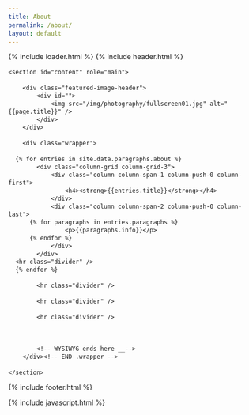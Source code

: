 ```yaml
---
title: About
permalink: /about/
layout: default
---
```

<body class="post has-featured-image">


  {% include loader.html %}
  {% include header.html %}

  <!-- MAIN CONTENT SECTION  _____________________________________________-->
	<section id="content" role="main">

		<div class="featured-image-header">
			<div id="">
				<img src="/img/photography/fullscreen01.jpg" alt="{{page.title}}" />
			</div>
		</div>

		<div class="wrapper">

      {% for entries in site.data.paragraphs.about %}
			<div class="column-grid column-grid-3">
				<div class="column column-span-1 column-push-0 column-first">			
					<h4><strong>{{entries.title}}</strong></h4>
				</div>
				<div class="column column-span-2 column-push-0 column-last">
          {% for paragraphs in entries.paragraphs %}
					<p>{{paragraphs.info}}</p>
          {% endfor %}
				</div>
			</div>
      <hr class="divider" />
      {% endfor %}

			<hr class="divider" />

			<hr class="divider" />

			<hr class="divider" />



			<!-- WYSIWYG ends here __-->
		</div><!-- END .wrapper -->

	</section>

  {% include footer.html %}

  {% include javascript.html %}

</body>
